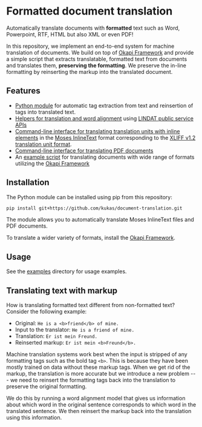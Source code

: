 # Formatted document translation

Automatically translate documents with **formatted** text such as Word, Powerpoint, RTF, HTML but also XML or even PDF!

In this repository, we implement an end-to-end system for machine translation of documents. We build on top of [Okapi Framework](https://okapiframework.org/) and provide a simple script that extracts translatable, formatted text from documents and translates them, **preserving the formatting**. We preserve the in-line formatting by reinserting the markup into the translated document.

## Features

- [Python module](document_translation/) for automatic tag extraction from text and reinsertion of tags into translated text.
- [Helpers for translation and word alignment](document_translation/lindat_services/) using [LINDAT public service APIs](https://lindat.cz/services/)
- [Command-line interface for translating translation units with inline elements](translate_markup.py) in the [Moses InlineText](https://okapiframework.org/wiki/index.php/Moses_Text_Filter) format corresponding to the [XLIFF v1.2 translation unit format](http://docs.oasis-open.org/xliff/v1.2/os/xliff-core.html#Struct_InLine).
- [Command-line interface for translating PDF documents](translate_pdf.py)
- An [example script](examples/word_document) for translating documents with wide range of formats utilizing the [Okapi Framework](https://okapiframework.org/)

## Installation

The Python module can be installed using pip from this repository:

```bash
pip install git+https://github.com/kukas/document-translation.git
```

The module allows you to automatically translate Moses InlineText files and PDF documents.

To translate a wider variety of formats, install the [Okapi Framework](https://okapiframework.org/).

## Usage

See the [examples](examples/) directory for usage examples.

## Translating text with markup

How is translating formatted text different from non-formatted text? Consider the following example:

- Original: `He is a <b>friend</b> of mine.`
- Input to the translator: `He is a friend of mine.`
- Translation: `Er ist mein Freund.`
- Reinserted markup: `Er ist mein <b>Freund</b>.`

Machine translation systems work best when the input is stripped of any formatting tags such as the bold tag `<b>`. This is because they have been mostly trained on data without these markup tags. When we get rid of the markup, the translation is more accurate but we introduce a new problem --- we need to reinsert the formatting tags back into the translation to preserve the original formatting.

We do this by running a word alignment model that gives us information about which word in the original sentence corresponds to which word in the translated sentence. We then reinsert the markup back into the translation using this information.